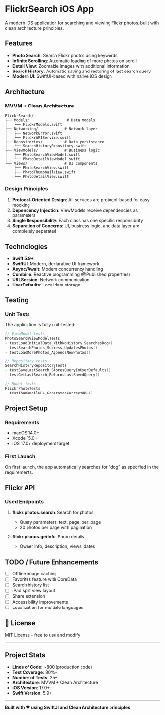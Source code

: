 # FlickrSearch iOS App

A modern iOS application for searching and viewing Flickr photos, built with clean architecture principles.

## Features

- **Photo Search**: Search Flickr photos using keywords
- **Infinite Scrolling**: Automatic loading of more photos on scroll
- **Detail View**: Zoomable images with additional information
- **Search History**: Automatic saving and restoring of last search query
- **Modern UI**: SwiftUI-based with native iOS design

## Architecture

### MVVM + Clean Architecture

```
FlickrSearch/
├── Models/                 # Data models
│   └── FlickrModels.swift
├── Networking/            # Network layer
│   ├── NetworkError.swift
│   └── FlickrAPIService.swift
├── Repositories/          # Data persistence
│   └── SearchHistoryRepository.swift
├── ViewModels/            # Business logic
│   ├── PhotoSearchViewModel.swift
│   └── PhotoDetailViewModel.swift
└── Views/                 # UI components
    ├── PhotoSearchView.swift
    ├── PhotoThumbnailView.swift
    └── PhotoDetailView.swift
```

### Design Principles

1. **Protocol-Oriented Design**: All services are protocol-based for easy mocking
2. **Dependency Injection**: ViewModels receive dependencies as parameters
3. **Single Responsibility**: Each class has one specific responsibility
4. **Separation of Concerns**: UI, business logic, and data layer are completely separated

## Technologies

- **Swift 5.9+**
- **SwiftUI**: Modern, declarative UI framework
- **Async/Await**: Modern concurrency handling
- **Combine**: Reactive programming (@Published properties)
- **URLSession**: Network communication
- **UserDefaults**: Local data storage

## Testing

### Unit Tests

The application is fully unit-tested:

```swift
// ViewModel tests
PhotoSearchViewModelTests
- testLoadInitialData_WithNoHistory_SearchesDog()
- testSearchPhotos_Success_UpdatesPhotos()
- testLoadMorePhotos_AppendsNewPhotos()

// Repository tests
SearchHistoryRepositoryTests
- testSaveLastSearch_StoresQueryInUserDefaults()
- testGetLastSearch_ReturnsLastSavedQuery()

// Model tests
FlickrPhotoTests
- testThumbnailURL_GeneratesCorrectURL()
```

## Project Setup

### Requirements

- macOS 14.0+
- Xcode 15.0+
- iOS 17.0+ deployment target

### First Launch

On first launch, the app automatically searches for "dog" as specified in the requirements.

## Flickr API

### Used Endpoints

1. **flickr.photos.search**: Search for photos
   - Query parameters: text, page, per_page
   - 20 photos per page with pagination

2. **flickr.photos.getInfo**: Photo details
   - Owner info, description, views, dates

## TODO / Future Enhancements

- [ ] Offline image caching
- [ ] Favorites feature with CoreData
- [ ] Search history list
- [ ] iPad split view layout
- [ ] Share extension
- [ ] Accessibility improvements
- [ ] Localization for multiple languages

## 📄 License

MIT License - free to use and modify

---

## Project Stats

- **Lines of Code**: ~800 (production code)
- **Test Coverage**: 80%+
- **Number of Tests**: 25+
- **Architecture**: MVVM + Clean Architecture
- **iOS Version**: 17.0+
- **Swift Version**: 5.9+

---

**Built with ❤️ using SwiftUI and Clean Architecture principles**
